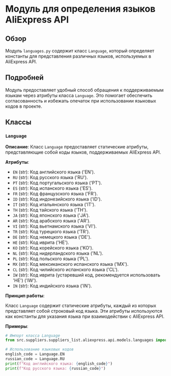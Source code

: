 # Модуль для определения языков AliExpress API

## Обзор

Модуль `languages.py` содержит класс `Language`, который определяет константы для представления различных языков, используемых в AliExpress API.

## Подробней

Модуль предоставляет удобный способ обращения к поддерживаемым языкам через атрибуты класса `Language`. Это помогает обеспечить согласованность и избежать опечаток при использовании языковых кодов в проекте.

## Классы

### `Language`

**Описание**: Класс `Language` предоставляет статические атрибуты, представляющие собой коды языков, поддерживаемых AliExpress API.

**Атрибуты**:
- `EN` (str): Код английского языка ('EN').
- `RU` (str): Код русского языка ('RU').
- `PT` (str): Код португальского языка ('PT').
- `ES` (str): Код испанского языка ('ES').
- `FR` (str): Код французского языка ('FR').
- `ID` (str): Код индонезийского языка ('ID').
- `IT` (str): Код итальянского языка ('IT').
- `TH` (str): Код тайского языка ('TH').
- `JA` (str): Код японского языка ('JA').
- `AR` (str): Код арабского языка ('AR').
- `VI` (str): Код вьетнамского языка ('VI').
- `TR` (str): Код турецкого языка ('TR').
- `DE` (str): Код немецкого языка ('DE').
- `HE` (str): Код иврита ('HE').
- `KO` (str): Код корейского языка ('KO').
- `NL` (str): Код нидерландского языка ('NL').
- `PL` (str): Код польского языка ('PL').
- `MX` (str): Код мексиканского испанского языка ('MX').
- `CL` (str): Код чилийского испанского языка ('CL').
- `IW` (str): Код иврита (устаревший код, рекомендуется использовать 'HE') ('IW').
- `IN` (str): Код индийского языка ('IN').

**Принцип работы**:

Класс `Language` содержит статические атрибуты, каждый из которых представляет собой строковый код языка. Эти атрибуты используются как константы для указания языка при взаимодействии с AliExpress API.

**Примеры**:

```python
# Импорт класса Language
from src.suppliers.suppliers_list.aliexpress.api.models.languages import Language

# Использование языковых кодов
english_code = Language.EN
russian_code = Language.RU
print(f"Код английского языка: {english_code}")
print(f"Код русского языка: {russian_code}")